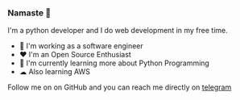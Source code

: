 ### Namaste 🙏
I'm a python developer and I do web development in my free time. 
- 💼 I'm working as a software engineer
- ❤ I'm an Open Source Enthusiast
- 🐍 I'm currently learning more about Python Programming
- ☁ Also learning AWS

Follow me on on GitHub and you can reach me directly on [telegram](https://telegram.me/ckpro)

<!--
**lazydeveloper/lazydeveloper** is a ✨ _special_ ✨ repository because its `README.md` (this file) appears on your GitHub profile.

Here are some ideas to get you started:

- 🔭 I’m currently working on ...
- 🌱 I’m currently learning ...
- 👯 I’m looking to collaborate on ...
- 🤔 I’m looking for help with ...
- 💬 Ask me about ...
- 📫 How to reach me: ...
- 😄 Pronouns: ...
- ⚡ Fun fact: ...
-->

